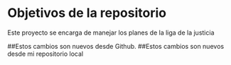 # Objetivos de la repositorio

Este proyecto se encarga de manejar los planes de la liga de la justicia

##Estos cambios son nuevos desde Github.
##Estos cambios son nuevos desde mi repositorio local
